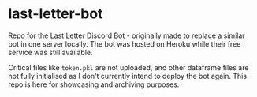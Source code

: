 # last-letter-bot
Repo for the Last Letter Discord Bot - originally made to replace a similar bot in one server locally. The bot was hosted on Heroku while their free service was still available.

Critical files like `token.pkl` are not uploaded, and other dataframe files are not fully initialised as I don't currently intend to deploy the bot again. This repo is here for showcasing and archiving purposes.
